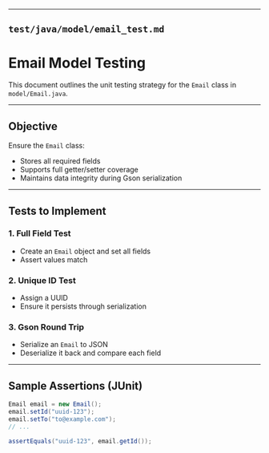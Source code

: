 
---

## `test/java/model/email_test.md`


# Email Model Testing

This document outlines the unit testing strategy for the `Email` class in `model/Email.java`.

---

## Objective

Ensure the `Email` class:
- Stores all required fields
- Supports full getter/setter coverage
- Maintains data integrity during Gson serialization

---

## Tests to Implement

### 1. Full Field Test
- Create an `Email` object and set all fields
- Assert values match

### 2. Unique ID Test
- Assign a UUID
- Ensure it persists through serialization

### 3. Gson Round Trip
- Serialize an `Email` to JSON
- Deserialize it back and compare each field

---

## Sample Assertions (JUnit)

```java
Email email = new Email();
email.setId("uuid-123");
email.setTo("to@example.com");
// ...

assertEquals("uuid-123", email.getId());
```